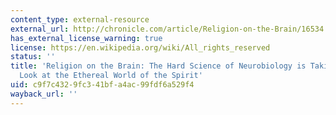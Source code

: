 ```yaml
---
content_type: external-resource
external_url: http://chronicle.com/article/Religion-on-the-Brain/16534
has_external_license_warning: true
license: https://en.wikipedia.org/wiki/All_rights_reserved
status: ''
title: 'Religion on the Brain: The Hard Science of Neurobiology is Taking a Closer
  Look at the Ethereal World of the Spirit'
uid: c9f7c432-9fc3-41bf-a4ac-99fdf6a529f4
wayback_url: ''
---
```

